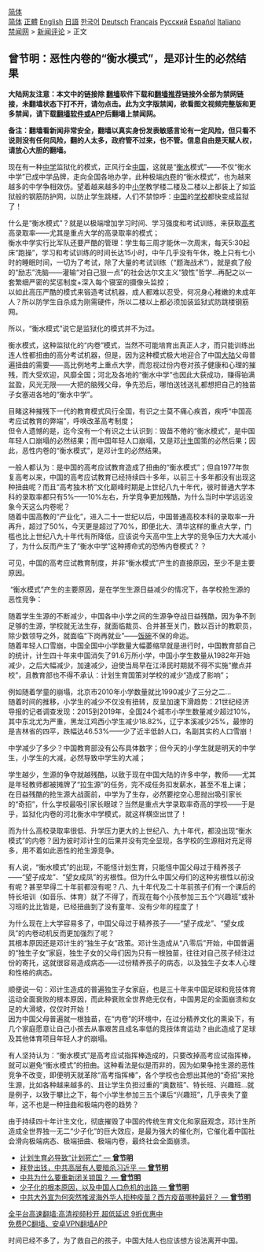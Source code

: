  <!-- 面包屑导航 --> <div class="breadcrumb"><!-- GTranslate: https://gtranslate.io/ -->  <div class="switcher notranslate">  <div class="selected">  <a href="#" onclick="return false;"> 简体</a>  </div>  <div class="option">  <a href="https://www.bannedbook.org" onclick="doGTranslate('zh-CN|zh-CN');jQuery('div.switcher div.selected a').html(jQuery(this).html());return false;" title="简体中文" class="nturl selected"> 简体</a>  <a href="https://www.bannedbook.org/zh-tw/" onclick="doGTranslate('zh-CN|zh-TW');jQuery('div.switcher div.selected a').html(jQuery(this).html());return false;" title="繁體中文" class="nturl"> 正體</a>  <a href="https://www.bannedbook.org/en/" onclick="doGTranslate('zh-CN|en');jQuery('div.switcher div.selected a').html(jQuery(this).html());return false;" title="English" class="nturl"> English</a>  <a href="https://www.bannedbook.org/ja/" onclick="doGTranslate('zh-CN|ja');jQuery('div.switcher div.selected a').html(jQuery(this).html());return false;" title="日本語" class="nturl"> 日語</a>  <a href="https://www.bannedbook.org/ko/" onclick="doGTranslate('zh-CN|ko');jQuery('div.switcher div.selected a').html(jQuery(this).html());return false;" title="한국어" class="nturl"> 한국어</a>  <a href="https://www.bannedbook.org/de/" onclick="doGTranslate('zh-CN|de');jQuery('div.switcher div.selected a').html(jQuery(this).html());return false;" title="Deutsch" class="nturl"> Deutsch</a>  <a href="https://www.bannedbook.org/fr/" onclick="doGTranslate('zh-CN|fr');jQuery('div.switcher div.selected a').html(jQuery(this).html());return false;" title="Français" class="nturl"> Français</a>  <a href="https://www.bannedbook.org/ru/" onclick="doGTranslate('zh-CN|ru');jQuery('div.switcher div.selected a').html(jQuery(this).html());return false;" title="Русский" class="nturl"> Русский</a>  <a href="https://www.bannedbook.org/es/" onclick="doGTranslate('zh-CN|es');jQuery('div.switcher div.selected a').html(jQuery(this).html());return false;" title="Español" class="nturl"> Español</a>  <a href="https://www.bannedbook.org/it/" onclick="doGTranslate('zh-CN|it');jQuery('div.switcher div.selected a').html(jQuery(this).html());return false;" title="Italiano" class="nturl"> Italiano</a>  </div>  </div>      <div class='breadcrumb-sub'><!-- Breadcrumb NavXT 6.3.0 --> <a href="https://www.bannedbook.org/" class="home">禁闻网</a> &gt; <a href="https://www.bannedbook.org/bnews/comments/" class="category">新闻评论</a> &gt; 正文</div></div><h2>曾节明：恶性内卷的“衡水模式”，是邓计生的必然结果</h2> <p class="notice"><b>大陆网友注意：本文中的链接除 <a href="https://github.com/bannedbook/fanqiang" >翻墙</a>软件下载和<a href="https://github.com/killgcd/justmysocks/blob/master/README.md">翻墙推荐</a>链接外全部为禁网链接，未翻墙状态下打不开，请勿点击。此为文字版禁闻，欲看图文视频完整版和更多禁闻，请下载<a href="https://github.com/bannedbook/fanqiang">翻墙软件或APP</a>后翻墙上禁闻网。</p><p>备注：翻墙看新闻非常安全，翻墙以真实身份发表敏感言论有一定风险，但只看不说则没有任何风险，翻的人太多，政府管不过来，也不管。信息自由是天赋人权，请放心大胆的翻墙。</b></p>  <div class="entry"> <p>现在有一种<a href="https://www.bannedbook.org/bnews/tag/%e4%b8%ad%e5%ad%a6/" class="st_tag internal_tag" rel="tag" title="标签 中学 下的日志">中学</a>监狱化的模式，正风行全<span class='wp_keywordlink_affiliate'><a href="https://www.bannedbook.org/" title="中国" target="_blank">中国</a></span>，这就是“<a href="https://www.bannedbook.org/bnews/tag/%E8%A1%A1%E6%B0%B4/" class="st_tag internal_tag" rel="tag" title="标签 衡水 下的日志">衡水</a>模式”——不仅“衡水中学”已成中学品牌，走向全国各地办学，此种极端<a href="https://www.bannedbook.org/bnews/tag/%e5%86%85%e5%8d%b7/" class="st_tag internal_tag" rel="tag" title="标签 内卷 下的日志">内卷</a>的“衡水模式”，也为越来越多的中学争相效仿。望着越来越多的中<a href="https://www.bannedbook.org/bnews/tag/%E5%B0%8F%E5%AD%A6/" class="st_tag internal_tag" rel="tag" title="标签 小学 下的日志">小学</a>教学楼二楼及二楼以上都装上了如监狱般的钢筋防护网，以防止学生跳楼，人们不禁惊呼：<a href="https://www.bannedbook.org/bnews/tag/%E4%B8%AD%E5%9B%BD/" class="st_tag internal_tag" rel="tag" title="标签 中国 下的日志">中国</a>的<a href="https://www.bannedbook.org/bnews/tag/%e5%ad%a6%e6%a0%a1/" class="st_tag internal_tag" rel="tag" title="标签 学校 下的日志">学校</a>都快变成监狱了！</p> <p>什么是“衡水模式”？就是以极端增加学习时间、学习强度和考试训练，来获取<a href="https://www.bannedbook.org/bnews/tag/%e9%ab%98%e8%80%83/" class="st_tag internal_tag" rel="tag" title="标签 高考 下的日志">高考</a>高录取率——尤其是重点大学的高录取率的模式；<br />衡水中学实行比军队还要严酷的管理：学生每三周才能休一次周末，每天5:30起床“跑操”，学习和考试训练的时间长达15小时，中午几乎没有午休，晚上只有七小时的睡眠时间，一切为了考试，除了大量的考试训练（“题海战术”），就是疯了般的“励志”洗脑——灌输“对自己狠一点”的社会达尔文主义“狼性”哲学&#8230;再配之以一套繁细严密的奖惩制度+深入每个寝室的摄像头监控；<br />以如此高压严酷的模式来锻造考试机器，成人都难以忍受，何况身心稚嫩的未成年人？所以防学生自杀成为刚需硬件，所以二楼以上都必须加装监狱式防跳楼钢筋网。</p> <p>所以，“衡水模式”说它是监狱化的模式并不为过。</p> <p>衡水模式，这种监狱化的“内卷”模式，当然不可能培育出真正人才，而只能训练出连人性都扭曲的高分考试机器，但是，因为这种模式极大地迎合了中国<span class='wp_keywordlink_affiliate'><a href="https://www.bannedbook.org/" title="大陆" target="_blank">大陆</a></span>父母普遍扭曲的需要——高比例地考上重点大学，而忽视过份内卷对孩子健康和心理的摧残，而大受欢迎，风靡全国；河北及各地的“衡水中学”也因此大获成功，赚得铂满盆盈，风光无限——大把的脑残父母，争先恐后，哪怕送钱送礼都想把自己的独苗子女塞进各地的“衡水中学”。</p> <p>目睹这种摧残下一代的教育模式风行全国，有识之士莫不痛心疾首，疾呼“中国高考应试教育的弊端”，呼唤改革高考制度；<br />但令人遗憾的是，迄今没有一个有识之士认识到：毁苗不倦的“衡水模式”，是中国年轻人口崩塌的必然结果；而中国年轻人口崩塌，又是邓<a href="https://www.bannedbook.org/bnews/tag/%E8%AE%A1%E7%94%9F/" class="st_tag internal_tag" rel="tag" title="标签 计生 下的日志">计生</a>国策的必然后果；因此，恶性内卷的“衡水模式”，是邓计生的必然结果。</p>  <p>一般人都认为：是中国的高考应试教育造成了扭曲的“衡水模式”；但自1977年恢复高考以来，中国的高考应试教育已经持续四十多年，以前三十多年都没有出现这种扭曲呢？而且“高考独木桥”文化巅峰时期是上世纪八九十年代，彼时普通大学本科的录取率都只有5%——10%左右，升学竞争更加残酷，为什么当时中学远远没象今天这么内卷呢？<br />随着中国高教的“产业化”，进入二十一世纪以后，中国普通高校本科的录取率一升再升，超过了50%，今天更是超过了70%，即便北大、清华这样的重点大学，门槛也比上世纪八九十年代有所降低，应该说今天高中生上大学的竞争压力大大减小了，为什么反而产生了“衡水中学”这种搏命式的恐怖内卷模式？？</p> <p>可见，中国的高考应试教育制度，并非“衡水模式”产生的直接原因，至少不是主要原因。</p> <p> “衡水模式”产生的主要原因，是在学生生源日益减少的情况下，各学校抢生源的恶性竞争：</p> <p>随着学生生源的不断减少，中国各中小学之间的生源争夺战日益残酷，因为争不到足够的生源，学校就无法生存，就面临裁员、合并甚至关门，数以百计的教职员，除少数领导之外，就面临“下岗再就业”——<span class='wp_keywordlink'><a href="https://www.bannedbook.org/forum11/topic308.html" title="禁片：饭碗是党给的吗？" target="_blank">饭碗</a></span>不保的命运。<br />随着年轻人口雪崩，中国全国中小学数量大幅萎缩早就是进行时，中国教育部自己的统计，计生四十年来中国消失了91.6万所小学，中国小学生数量从1982年开始减少，之后大幅减少，加速减少，迫使当局早在江泽民时期就不得不实施“撤点并校”，且教育部也不得不承认：计划生育国策对学校的减少“造成了影响”；</p> <p>例如随着学童的崩塌，北京市2010年小学数量就比1990减少了三分之二&#8230;<br />随着时间的推移，小学生的减少不仅没有扭转，反呈加速下滑趋势：21世纪经济导报的记者调查发现：2015到2019年，全国24个城市小学生数量减少超过10%，其中东北尤为严重，黑龙江鸡西小学生减少18.82%，辽宁本溪减少25%，最惨的是吉林省的四平，跌幅达46.53%——少了近半低龄人口，名副其实的人口雪崩！</p>  <p>中学减少了多少？中国教育部没有公布具体数字；但今天的小学生就是明天的中学生，小学生的大减，必然导致中学生的大减；</p> <p>学生越少，生源的争夺就越残酷，以致于现在中国大陆的许多中学，教师——尤其是年轻教师都被摊牌了“拉生源”的任务，完不成任务扣发薪水，甚至不准上课；<br />在日益残酷的抢生源大战面前，中学为了生存，必然要挖空心思抛出吸引家长的“奇招”，什么学校最吸引家长眼球？当然是重点大学录取率奇高的学校——于是乎，监狱化内卷的河北衡水中学模式，就这样横空出世了！</p> <p>而为什么高校录取率很低、升学压力更大的上世纪八、九十年代，都没出现“衡水模式”的内卷？因为彼时邓计生的后果并没有完全显现，各学校的生源相对充足得多，用不着如此恶性的抢生源竞争。</p> <p>有人说，“衡水模式”的出现，不能怪计划生育，只能怪中国父母过于精养孩子——“望子成龙”、“望女成凤”的劣根性。但为什么中国父母们的这种劣根性以前没有呢？甚至早得二十年前都没有呢？八、九十年代及二十年前孩子们有一个课后的特长培训（如音乐、体育）就了不得了，而现在每个小孩参加三五个“兴趣班”或补习班的比比皆是，已经扭曲到了没有童年、没有少年的程度了！</p> <p>为什么现在上大学容易多了，中国父母过于精养孩子——“望子成龙”、“望女成凤”的内卷动机反而更加强烈了呢？<br />其根本原因还是邓计生的“独生子女”政策。邓计生造成从“八零后”开始，中国普遍的“独生子女”家庭，独生子女的父母们因为只有一根独苗，往往对自己孩子倾注过份的寄托，这就很容易造成病态——过份精养孩子的病态，以及独生子女本人心理和性格的病态。</p>  <p>顺便说一句：邓计生造成的普遍独生子女家庭，也是三十年来中国足球和竞技体育运动全面衰败的根本原因，而此种衰败全世界绝无仅有，中国男足的全面崩溃和女足的大滑坡，仅仅时开始！<br />因为中国父母普遍就一根独苗，在“内卷”的环境中，在过分精养文化的熏染下，有几个家庭愿意让自己小孩去从事艰苦且成名率低的竞技体育运动？由此造成了足球及其他体育项目年轻人才的崩塌。</p> <p>有人坚持认为：“衡水模式”是高考应试指挥棒造成的，只要改掉高考应试指挥棒，就可以避免“衡水模式”的扭曲。这种看法是似是而非的，因为如果争抢生源的恶性竞争不改变，即便明天就革除“高考指挥棒”，各个学校也会想出其他的“奇招”来抢生源，比如各种越来越多的、且让学生负担过重的“奥数班”、特长班、兴趣班&#8230;就是例子，以致于攀比之下，每个小学生参加三五个课后“兴趣班”，几乎丧失了童年，这不也是一种扭曲和极端内卷的趋势？</p> <p>由于持续四十年计生文化，彻底摧毁了中国的传统生育文化和家庭观念，邓计生所造成全世界独一无二“少子化”的巨大效应，是最为强大的催化剂，它催化着中国社会滑向极端病态、极端扭曲、极端内卷，最终社会全面崩溃。</p> <ul class='op-related-articles' title='相关阅读'> <li><a href='https://www.bannedbook.org/bnews/comments/20210813/1605354.html' target='_blank'>计划生育必导致“计划死亡” — <b>曾节明</b></a></li> <li><a href='https://www.bannedbook.org/bnews/comments/20210810/1603655.html' target='_blank'>拜登出钱，中共高层有人要暗杀习近平 — <b>曾节明</b></a></li> <li><a href='https://www.bannedbook.org/bnews/comments/20210809/1603023.html' target='_blank'>中共为什么要重新闭关锁国？ — <b>曾节明</b></a></li> <li><a href='https://www.bannedbook.org/bnews/comments/20210808/1602542.html' target='_blank'>少子化的根本原因，以及中国人口危机的出路 — <b>曾节明</b></a></li> <li><a href='https://www.bannedbook.org/bnews/comments/20210808/1602472.html' target='_blank'>中共大外宣为何突然推波海外华人拒种疫苗？西方疫苗哪种最好？ — <b>曾节明</b></a></li> </ul> <p class="texttj"> <a href="https://github.com/bannedbook/fanqiang/wiki/V2ray%E6%9C%BA%E5%9C%BA" target="_blank">全平台高速翻墙:高清视频秒开,超低延迟,9折优惠中</a><br/> <a href="https://github.com/bannedbook/fanqiang/wiki/%E7%A6%81%E9%97%BB%E7%BD%91%E5%AE%89%E5%8D%93%E7%BF%BB%E5%A2%99%E6%96%B0%E9%97%BBAPP" target="_blank">免费PC翻墙、安卓VPN翻墙APP</a></p><p>时间已经不多了，为了救自己的孩子，中国大陆人也应该想方设法离开中国。</p> <a name='sharetosocial'></a>  <div style="margin-bottom:5px;padding-bottom:5px;clear:both"> <div id="archive-pix-1" class="banner-ads"> <!-- AuctionX Display platform tag START --> <div id="26318x728x90x621x_ADSLOT2" clicktrack="%%CLICK_URL_ESC%%"></div> <!-- AuctionX Display platform tag END --> </div> <div id="archive-pix-2" class="banner-ads"> <!-- AuctionX Display platform tag START --> <div id="26315x300x250x621x_ADSLOT2" clicktrack="%%CLICK_URL_ESC%%"></div> <!-- AuctionX Display platform tag END --> </div> </div>  <div id="archive-pix-1" class="banner-ads"> <!-- AuctionX Display platform tag START --> <div id="26318x728x90x621x_ADSLOT3" clicktrack="%%CLICK_URL_ESC%%"></div> <!-- AuctionX Display platform tag END --> </div> </div><!--END ENTRY--> 